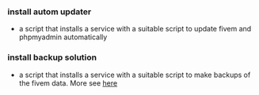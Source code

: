 ### install autom updater
- a script that installs a service with a suitable script to update fivem and phpmyadmin automatically

### install backup solution
- a script that installs a service with a suitable script to make backups of the fivem data. More see [here](../../backup-solution)
